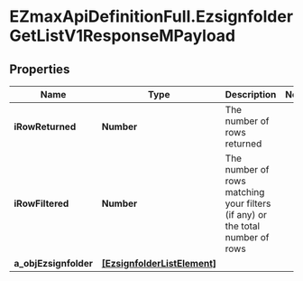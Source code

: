 # EZmaxApiDefinitionFull.EzsignfolderGetListV1ResponseMPayload

## Properties

Name | Type | Description | Notes
------------ | ------------- | ------------- | -------------
**iRowReturned** | **Number** | The number of rows returned | 
**iRowFiltered** | **Number** | The number of rows matching your filters (if any) or the total number of rows | 
**a_objEzsignfolder** | [**[EzsignfolderListElement]**](EzsignfolderListElement.md) |  | 


